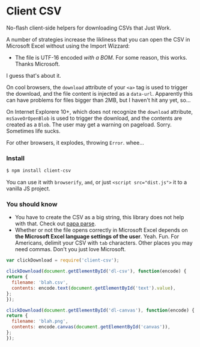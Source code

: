 Client CSV
==========


No-flash client-side helpers for downloading CSVs that Just Work.

A number of strategies increase the likliness that you can open the CSV in Microsoft Excel without using the Import Wizzard:

- The file is UTF-16 encoded _with a BOM_. For some reason, this works. Thanks Microsoft.

I guess that's about it.

On cool browsers, the `download` attribute of your `<a>` tag is used to trigger the download, and the file content is injected as a `data-url`. Apparently this can have problems for files bigger than 2MB, but I haven't hit any yet, so...

On Internet Explorere 10+, which does not recognize the `download` attribute, `msSaveOrOpenBlob` is used to trigger the download, and the contents are created as a `Blob`. The user may get a warning on pageload. Sorry. Sometimes life sucks.

For other browsers, it explodes, throwing `Error`. whee...


### Install

```bash
$ npm install client-csv
```

You can use it with `browserify`, `amd`, or just `<script src="dist.js">` it to a vanilla JS project.


### You should know

- You have to create the CSV as a big string, this library does not help with that. Check out [papa parse](http://papaparse.com/).
- Whether or not the file opens correctly in Microsoft Excel depends on **the Microsoft Excel language settings of the user**. Yeah. Fun. For Americans, delimit your CSV with `tab` characters. Other places you may need commas. Don't you just love Microsoft.



```javascript
var clickDownload = require('client-csv');

clickDownload(document.getElementById('dl-csv'), function(encode) {
return {
  filename: 'blah.csv',
  contents: encode.text(document.getElementById('text').value),
};
});

clickDownload(document.getElementById('dl-canvas'), function(encode) {
return {
  filename: 'blah.png',
  contents: encode.canvas(document.getElementById('canvas')),
};
});
```
